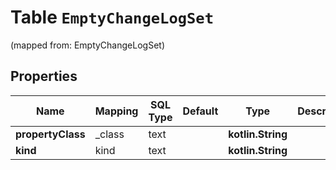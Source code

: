 
# Table `EmptyChangeLogSet`
(mapped from: EmptyChangeLogSet)

## Properties
Name | Mapping | SQL Type | Default | Type | Description | Notes
---- | ------- | -------- | ------- | ---- | ----------- | -----
**propertyClass** | _class | text |  | **kotlin.String** |  |  [optional]
**kind** | kind | text |  | **kotlin.String** |  |  [optional]




